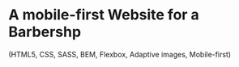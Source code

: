 # A mobile-first Website for a Barbershp
(HTML5, CSS, SASS, BEM, Flexbox, Adaptive images, Mobile-first)
